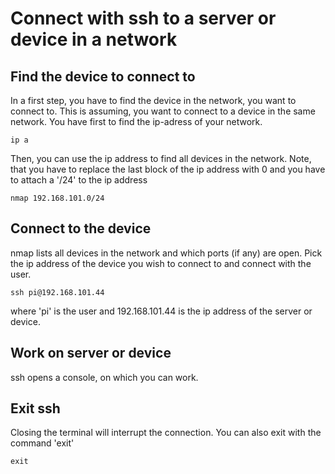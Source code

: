 # Connect with ssh to a server or device in a network
## Find the device to connect to
In a first step, you have to find the device in the network, you want to connect to. This is assuming, you want to connect to a device in the same network. You have first to find the ip-adress of your network.

`ip a`

Then, you can use the ip address to find all devices in the network. Note, that you have to replace the last block of the ip address with 0 and you have to attach a '/24' to the ip address

`nmap 192.168.101.0/24`

## Connect to the device
nmap lists all devices in the network and which ports (if any) are open. Pick the ip address of the device you wish to connect to and connect with the user.

`ssh pi@192.168.101.44`

where 'pi' is the user and 192.168.101.44 is the ip address of the server or device.

## Work on server or device
ssh opens a console, on which you can work.

## Exit ssh
Closing the terminal will interrupt the connection. You can also exit with the command 'exit'

`exit`
